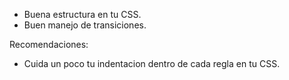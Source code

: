 - Buena estructura en tu CSS.
- Buen manejo de transiciones.

Recomendaciones:

- Cuida un poco tu indentacion dentro de cada regla en tu CSS.
